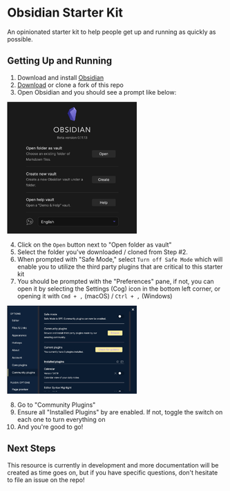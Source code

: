 # Obsidian Starter Kit

An opinionated starter kit to help people get up and running as quickly as possible.

## Getting Up and Running

1. Download and install [Obsidian](https://obsidian.md/)
2. [Download](https://github.com/bencodezen/obsidian-starter-kit/archive/refs/heads/main.zip) or clone a fork of this repo
3. Open Obsidian and you should see a prompt like below:

<img src="/assets/obsidian-prompt.png" alt="Obsidian open prompt" width="300" />

4. Click on the `Open` button next to "Open folder as vault"
5. Select the folder you've downloaded / cloned from Step #2.
6. When prompted with "Safe Mode," select `Turn off Safe Mode` which will enable you to utilize the third party plugins that are critical to this starter kit
7. You should be prompted with the "Preferences" pane, if not, you can open it by selecting the Settings (Cog) icon in the bottom left corner, or opening it with `Cmd + ,` (macOS) / `Ctrl + ,` (Windows)

<img src="/assets/preferences-panel.png" alt="Obsidian Preferences panel" width="300" />

8. Go to "Community Plugins"
9. Ensure all "Installed Plugins" by are enabled. If not, toggle the switch on each one to turn everything on
10. And you're good to go!

## Next Steps

This resource is currently in development and more documentation will be created as time goes on, but if you have specific questions, don't hesitate to file an issue on the repo!
